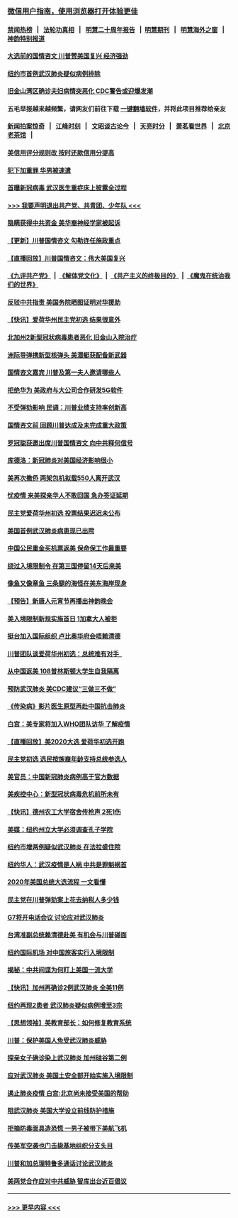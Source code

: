 ### [微信用户指南，使用浏览器打开体验更佳](https://github.com/gfw-breaker/banned-news1/blob/master/indexes/wechat-guide.md?t=0)
#### [禁闻热榜](热点新闻.md?t=0)  &nbsp;&nbsp;|&nbsp;&nbsp; [法轮功真相](https://github.com/gfw-breaker/truth/blob/master/README.md?t=0) &nbsp;&nbsp;|&nbsp;&nbsp; [明慧二十周年报告](https://github.com/gfw-breaker/mh-reports/blob/master/README.md?t=0) &nbsp;&nbsp;|&nbsp;&nbsp;[明慧期刊](https://github.com/gfw-breaker/mh-qikan) &nbsp;&nbsp;|&nbsp;&nbsp; [明慧海外之窗](https://github.com/gfw-breaker/mh-news/blob/master/README.md?t=0) &nbsp;&nbsp;|&nbsp;&nbsp; [神韵特别报道](https://github.com/gfw-breaker/mh-news/blob/master/shenyun.md?t=0)
#### [大选前的国情咨文 川普赞美国复兴 经济强劲](../pages/nsc412/n11845526.md?t=02051633) 
#### [纽约市首例武汉肺炎疑似病例排除](../pages/nsc412/n11844989.md?t=02051633) 
#### [旧金山湾区确诊夫妇病情突恶化 CDC警告或迎爆发潮](../pages/nsc412/n11845730.md?t=02051633) 
#### 五毛举报越来越频繁，请网友们前往下载 [一键翻墙软件](https://github.com/gfw-breaker/ssr-accounts)，并将此项目推荐给亲友
#### [新闻拍案惊奇](https://github.com/gfw-breaker/banned-news1/blob/master/pages/link4.md) &nbsp;&nbsp;|&nbsp;&nbsp; [江峰时刻](https://github.com/gfw-breaker/banned-news1/blob/master/pages/link4.md) &nbsp;&nbsp;|&nbsp;&nbsp; [文昭谈古论今](https://github.com/gfw-breaker/banned-news1/blob/master/pages/link4.md) &nbsp;&nbsp;|&nbsp;&nbsp; [天亮时分](https://github.com/gfw-breaker/banned-news1/blob/master/pages/link4.md) &nbsp;&nbsp;|&nbsp;&nbsp; [萧茗看世界](https://github.com/gfw-breaker/banned-news1/blob/master/pages/link4.md) &nbsp;&nbsp;|&nbsp;&nbsp; [北京老茶馆](https://github.com/gfw-breaker/banned-news1/blob/master/pages/link4.md) &nbsp;&nbsp;|&nbsp;&nbsp; 
#### [美信用评分规则改  按时还款信用分提高](../pages/nsc412/n11845488.md?t=02051633) 
#### [犯下加重罪 华男被速遣](../pages/nsc412/n11845476.md?t=02051633) 
#### [首曝新冠病毒 武汉医生重症床上披露全过程](../pages/nsc412/n11845150.md?t=02051633) 
#### [>>> 我要声明退出共产党、共青团、少年队 <<<](https://github.com/begood0513/goodnews/blob/master/quit/letter.md) 
#### [隐瞒获得中共资金 美华裔神经学家被起诉](../pages/nsc412/n11844879.md?t=02051633) 
#### [【更新】川普国情咨文 勾勒连任施政重点](../pages/nsc412/n11845223.md?t=02051633) 
#### [【直播回放】川普国情咨文：伟大美国复兴](../pages/nsc412/n11842079.md?t=02051633) 
#### [《九评共产党》](https://github.com/begood0513/9ping.md/blob/master/README.md) &nbsp;|&nbsp; [《解体党文化》](../../../../jtdwh.md/blob/master/README.md)  &nbsp;|&nbsp; [《共产主义的终极目的》](../../../../gczydzjmd.md/blob/master/README.md) &nbsp;|&nbsp; [《魔鬼在统治我们的世界》](../../../../mgztzwmdsj.md/blob/master/README.md) 
#### [反驳中共指责 美国务院晒图证明对华援助](../pages/nsc412/n11844859.md?t=02051633) 
#### [【快讯】爱荷华州民主党初选 结果很意外](../pages/nsc412/n11844878.md?t=02051633) 
#### [北加州2新型冠状病毒患者恶化 旧金山入院治疗](../pages/nsc412/n11844842.md?t=02051633) 
#### [洲际导弹携新型核弹头 美潜艇获配备新武器](../pages/nsc412/n11844680.md?t=02051633) 
#### [国情咨文嘉宾 川普及第一夫人邀请哪些人](../pages/nsc412/n11844712.md?t=02051633) 
#### [拒绝华为 美政府与大公司合作研发5G软件](../pages/nsc412/n11844625.md?t=02051633) 
#### [不受弹劾影响 民调：川普业绩支持率创新高](../pages/nsc412/n11844622.md?t=02051633) 
#### [国情咨文前 回顾川普达成及未完成重大政策](../pages/nsc412/n11844581.md?t=02051633) 
#### [罗冠聪获邀出席川普国情咨文 向中共释何信号](../pages/nsc412/n11844355.md?t=02051633) 
#### [库德洛：新冠肺炎对美国经济影响很小](../pages/nsc412/n11844418.md?t=02051633) 
#### [美再次撤侨 两架包机拟载550人离开武汉](../pages/nsc412/n11844407.md?t=02051633) 
#### [忧疫情 来美探亲华人不敢回国 急办签证延期](../pages/nsc412/n11843344.md?t=02051633) 
#### [民主党爱荷华州初选 投票结果迟迟未公布](../pages/nsc412/n11844207.md?t=02051633) 
#### [美国首例武汉肺炎病患现已出院](../pages/nsc412/n11842740.md?t=02051633) 
#### [中国公民重金买机票返美 保命保工作最重要](../pages/nsc412/n11843282.md?t=02051633) 
#### [绕过入境限制令  在第三国停留14天后来美](../pages/nsc412/n11843341.md?t=02051633) 
#### [像鱼又像章鱼 三条腿的海怪在美东海岸现身](../pages/nsc412/n11843092.md?t=02051633) 
#### [【预告】新唐人元宵节再播出神韵晚会](../pages/nsc412/n11843192.md?t=02051633) 
#### [美入境限制新规实施首日 1加拿大人被拒](../pages/nsc412/n11843058.md?t=02051633) 
#### [挺台加入国际组织 卢比奥华府会唔赖清德](../pages/nsc412/n11843023.md?t=02051633) 
#### [川普团队谈爱荷华州初选：总统难有对手  ](../pages/nsc412/n11842867.md?t=02051633) 
#### [从中国返美 108普林斯顿大学生自我隔离](../pages/nsc412/n11842714.md?t=02051633) 
#### [预防武汉肺炎 美CDC建议“三做三不做”](../pages/nsc412/n11842700.md?t=02051633) 
#### [《传染病》影片医生原型再赴中国抗击肺炎](../pages/nsc412/n11842626.md?t=02051633) 
#### [白宫：美专家将加入WHO团队访华 了解疫情](../pages/nsc412/n11842198.md?t=02051633) 
#### [【直播回放】美2020大选 爱荷华初选开跑](../pages/nsc412/n11841820.md?t=02051633) 
#### [民主党初选 选民按族裔年龄支持总统参选人](../pages/nsc412/n11842239.md?t=02051633) 
#### [美官员：中国新冠肺炎病例高于官方数据](../pages/nsc412/n11842452.md?t=02051633) 
#### [美疾控中心：新型冠状病毒危机前所未有](../pages/nsc412/n11842406.md?t=02051633) 
#### [【快讯】德州农工大学宿舍传枪声 2死1伤](../pages/nsc412/n11842279.md?t=02051633) 
#### [美媒：纽约州立大学必须调查孔子学院](../pages/nsc412/n11840637.md?t=02051633) 
#### [纽约市增两例疑似武汉肺炎 在法拉盛住院](../pages/nsc412/n11840625.md?t=02051633) 
#### [纽约华人：武汉疫情是人祸 中共是罪魁祸首](../pages/nsc412/n11840631.md?t=02051633) 
#### [2020年美国总统大选流程 一文看懂](../pages/nsc412/n11842056.md?t=02051633) 
#### [民主党在川普弹劾案上花去纳税人多少钱](../pages/nsc412/n11841941.md?t=02051633) 
#### [G7将开电话会议 讨论应对武汉肺炎](../pages/nsc412/n11841658.md?t=02051633) 
#### [台湾准副总统赖清德赴美 有机会与川普碰面](../pages/nsc412/n11841332.md?t=02051633) 
#### [纽约国际机场  对中国旅客实行入境限制](../pages/nsc412/n11840619.md?t=02051633) 
#### [揭秘：中共间谍为何盯上美国一流大学](../pages/nsc412/n11840270.md?t=02051633) 
#### [【快讯】加州再确诊2例武汉肺炎 全美11例](../pages/nsc412/n11840339.md?t=02051633) 
#### [纽约再现2患者 武汉肺炎疑似病例增至3宗](../pages/nsc412/n11840010.md?t=02051633) 
#### [【思想领袖】美教育部长：如何修复教育系统](../pages/nsc412/n11690865.md?t=02051633) 
#### [川普：保护美国人免受武汉肺炎威胁](../pages/nsc412/n11839718.md?t=02051633) 
#### [探亲女子确诊染上武汉肺炎 加州硅谷第二例](../pages/nsc412/n11839784.md?t=02051633) 
#### [应对武汉肺炎 美国土安全部开始实施入境限制](../pages/nsc412/n11839729.md?t=02051633) 
#### [遏止肺炎疫情 白宫:北京尚未接受美国的帮助](../pages/nsc412/n11839660.md?t=02051633) 
#### [阻武汉肺炎 美国大学设立前线防护措施](../pages/nsc412/n11839479.md?t=02051633) 
#### [拒摘防毒面具造恐慌 一男子被带下美航飞机](../pages/nsc412/n11839455.md?t=02051633) 
#### [传美军空袭也门击毙基地组织分支头目](../pages/nsc412/n11839210.md?t=02051633) 
#### [川普和加总理特鲁多通话讨论武汉肺炎](../pages/nsc412/n11839128.md?t=02051633) 
#### [美两党合作应对中共威胁 智库出台近百倡议](../pages/nsc412/n11838437.md?t=02051633) 

----
#### [ >>> 更早内容 <<< ](../indexes/nsc412-earlier.md)
